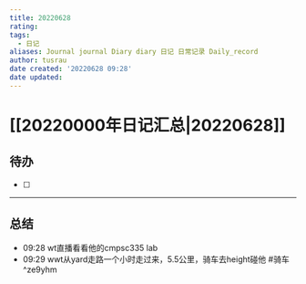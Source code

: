 ```yaml
---
title: 20220628
rating:
tags:
  - 日记
aliases: Journal journal Diary diary 日记 日常记录 Daily_record
author: tusrau
date created: '20220628 09:28'
date updated:
---
```


# [[20220000年日记汇总|20220628]]

## 待办

- [ ] 

---

## 总结

- 09:28 wt直播看看他的cmpsc335 lab
- 09:29 wwt从yard走路一个小时走过来，5.5公里，骑车去height碰他 #骑车 ^ze9yhm